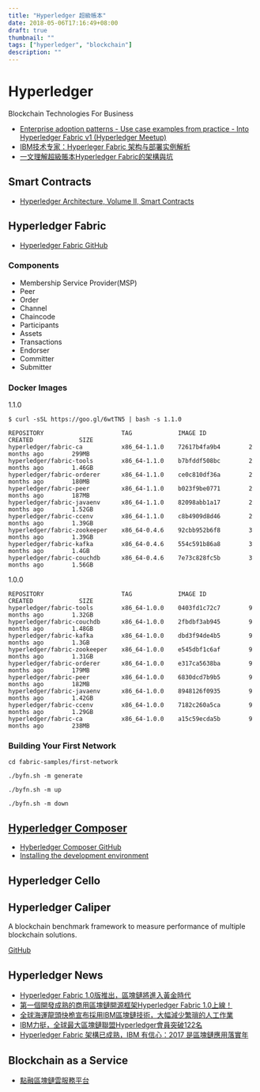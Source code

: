 ```yaml
---
title: "Hyperledger 超級帳本"
date: 2018-05-06T17:16:49+08:00
draft: true
thumbnail: ""
tags: ["hyperledger", "blockchain"]
description: ""
---
```


# Hyperledger

Blockchain Technologies For Business

* [Enterprise adoption patterns - Use case examples from practice - Into Hyperledger Fabric v1 (Hyperledger Meetup)](https://www.hyperledger.org/wp-content/uploads/2017/05/HL_Meetup_Blockchain_IBM__Mai_v2a-1.pdf)
* [IBM技术专家：Hyperleger Fabric 架构与部署实例解析](https://mp.weixin.qq.com/s?__biz=MzU2ODQzNzAyNQ==&mid=2247483894&idx=1&sn=2b29bc68ed51de365775c9a27846a4b4)
* [一文理解超級賬本Hyperledger Fabric的架構與坑](https://mp.weixin.qq.com/s?__biz=MzU2ODQzNzAyNQ==&mid=2247483932&idx=1&sn=8c1993bec84cb9c526da725bc6bccb39)

## Smart Contracts

* [Hyperledger Architecture, Volume II, Smart Contracts](https://www.hyperledger.org/wp-content/uploads/2018/04/Hyperledger_Arch_WG_Paper_2_SmartContracts.pdf)

## Hyperledger Fabric

* [Hyperledger Fabric GitHub](https://github.com/hyperledger/fabric)

### Components

* Membership Service Provider(MSP)
* Peer
* Order
* Channel
* Chaincode
* Participants
* Assets
* Transactions
* Endorser
* Committer
* Submitter

### Docker Images

1.1.0

`$ curl -sSL https://goo.gl/6wtTN5 | bash -s 1.1.0`

```
REPOSITORY                      TAG             IMAGE ID            CREATED             SIZE
hyperledger/fabric-ca           x86_64-1.1.0    72617b4fa9b4        2 months ago        299MB
hyperledger/fabric-tools        x86_64-1.1.0    b7bfddf508bc        2 months ago        1.46GB
hyperledger/fabric-orderer      x86_64-1.1.0    ce0c810df36a        2 months ago        180MB
hyperledger/fabric-peer         x86_64-1.1.0    b023f9be0771        2 months ago        187MB
hyperledger/fabric-javaenv      x86_64-1.1.0    82098abb1a17        2 months ago        1.52GB
hyperledger/fabric-ccenv        x86_64-1.1.0    c8b4909d8d46        2 months ago        1.39GB
hyperledger/fabric-zookeeper    x86_64-0.4.6    92cbb952b6f8        3 months ago        1.39GB
hyperledger/fabric-kafka        x86_64-0.4.6    554c591b86a8        3 months ago        1.4GB
hyperledger/fabric-couchdb      x86_64-0.4.6    7e73c828fc5b        3 months ago        1.56GB
```

1.0.0

```
REPOSITORY                      TAG             IMAGE ID            CREATED             SIZE
hyperledger/fabric-tools        x86_64-1.0.0    0403fd1c72c7        9 months ago        1.32GB
hyperledger/fabric-couchdb      x86_64-1.0.0    2fbdbf3ab945        9 months ago        1.48GB
hyperledger/fabric-kafka        x86_64-1.0.0    dbd3f94de4b5        9 months ago        1.3GB
hyperledger/fabric-zookeeper    x86_64-1.0.0    e545dbf1c6af        9 months ago        1.31GB
hyperledger/fabric-orderer      x86_64-1.0.0    e317ca5638ba        9 months ago        179MB
hyperledger/fabric-peer         x86_64-1.0.0    6830dcd7b9b5        9 months ago        182MB
hyperledger/fabric-javaenv      x86_64-1.0.0    8948126f0935        9 months ago        1.42GB
hyperledger/fabric-ccenv        x86_64-1.0.0    7182c260a5ca        9 months ago        1.29GB
hyperledger/fabric-ca           x86_64-1.0.0    a15c59ecda5b        9 months ago        238MB
```

### Building Your First Network

`cd fabric-samples/first-network`

`./byfn.sh -m generate`

`./byfn.sh -m up`

`./byfn.sh -m down`

## [Hyperledger Composer](https://hyperledger.github.io/composer/latest/)

* [Hyberledger Composer GitHub](https://github.com/hyperledger/composer)
* [Installing the development environment](https://hyperledger.github.io/composer/latest/installing/development-tools.html)

## Hyperledger Cello

## Hyperledger Caliper

A blockchain benchmark framework to measure performance of multiple blockchain solutions.

[GitHub](https://github.com/hyperledger/caliper)

## Hyperledger News

* [Hyperledger Fabric 1.0版推出，區塊鏈將進入黃金時代](http://iknow.stpi.narl.org.tw/Post/Read.aspx?PostID=13580)
* [第一個開發成熟的商用區塊鏈開源框架Hyperledger Fabric 1.0上線！](https://www.bnext.com.tw/article/45355/hyperledger-fabric-releases-version-1-0-of-open-source-distributed-ledger)
* [全球海運龍頭快桅宣布採用IBM區塊鏈技術，大幅減少繁瑣的人工作業](https://www.bnext.com.tw/article/43486/maersk-apply-blackchain-reducing-cost)
* [IBM力挺，全球最大區塊鏈聯盟Hyperledger會員突破122名](https://www.bnext.com.tw/article/43517/blockchain-ibm-hyperledger)
* [Hyperledger Fabric 架構已成熟，IBM 有信心：2017 是區塊鏈應用落實年](http://technews.tw/2017/03/12/ibm-says-blockchain-will-imply-extensively-in-2017/)

## Blockchain as a Service

* [點融區塊鏈雲服務平台 ](https://baas.dianrong.com)
